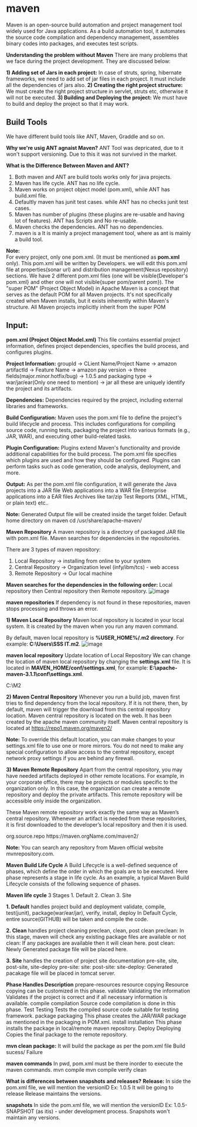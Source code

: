 # maven
Maven is an open-source build automation and project management tool widely used for Java applications. 
As a build automation tool, it automates the source code compilation and dependency management, assembles binary codes into packages, and executes test scripts.

**Understanding the problem without Maven**
There are many problems that we face during the project development. They are discussed below:

**1) Adding set of Jars in each project:** 
	In case of struts, spring, hibernate frameworks, we need to add set of jar files in each project. It must include all the dependencies of jars also.
**2) Creating the right project structure:** 
	We must create the right project structure in servlet, struts etc, otherwise it will not be executed.
**3) Building and Deploying the project:** 
	We must have to build and deploy the project so that it may work.

**Build Tools**
------------------
We have different build tools like ANT, Maven, Graddle and so on.

**Why we're usig ANT agnaist Maven?**
 ANT Tool was depricated, due to it won't support versioning. Due to this it was not survived in the market.

**What is the Difference Between Maven and ANT?**
1. Both maven and ANT are build tools works only for java projects.
2. Maven has life cycle. ANT has no life cycle.
3. Maven works on project object model (pom.xml), while ANT has build.xml file.
4. Defaultly maven has junit test cases. while ANT has no checks junit test cases.
5. Maven has number of plugins (these plugins are re-usable and having lot of features). ANT has Scripts and No re-usable.
6. Maven checks the dependencies. ANT has no dependencies.
7. maven is a It is mainly a project management tool, where as ant is mainly a build tool.	

**Note:**	
	For every project, only one pom.xml. (It must be mentioned as **pom.xml** only). This pom.xml will be written by Developers. we will edit this pom.xml file at properties(sonar url) and distribution management(Nexus repository) sections.
 	We have 2 different pom.xml files (one will be visible{Developer's pom.xml} and other one will not visible{super pom/parent pom}).
	The "super POM" (Project Object Model) in Apache Maven is a concept that serves as the default POM for all Maven projects. It's not specifically created when Maven installs, but it exists inherently within Maven's structure. All Maven projects implicitly inherit from the super POM

**Input:**
----------
**pom.xml (Project Object Model.xml)**
This file contains essential project information, defines project dependencies, specifies the build process, and configures plugins.

**Project Information:** 
groupId				->	CLient Name/Project Name		->	amazon
artifactId			->	Feature Name				->	amazon pay
version				->	three fields(major.minor.hotfix/bug)	->	1.0.5
and packaging type 		->	war/jar/ear(Only one need to mention)	->	jar
all these are uniquely identify the project and its artifacts.

**Dependencies:** Dependencies required by the project, including external libraries and frameworks.

**Build Configuration:** Maven uses the pom.xml file to define the project's build lifecycle and process. 
This includes configurations for compiling source code, running tests, packaging the project into various formats (e.g., JAR, WAR), and executing other build-related tasks.

**Plugin Configuration:** Plugins extend Maven's functionality and provide additional capabilities for the build process. 
The pom.xml file specifies which plugins are used and how they should be configured. Plugins can perform tasks such as code generation, code analysis, deployment, and more.

**Output:**
As per the pom.xml file configuration, it will generate the 
	Java projects into a JAR file
	Web applications into a WAR file
	Enterprise applications into a EAR files
	Archives like tar/zip
	Test Reports (XML, HTML, or plain text)		etc..

**Note:**
	Generated Output file will be created inside the target folder.
	Default home directory on maven
		cd /usr/share/apache-maven/

**Maven Repository**
A maven repository is a directory of packaged JAR file with pom.xml file. 
Maven searches for dependencies in the repositories. 

There are 3 types of maven repository:
1. Local Repository	-> installing from online to your system
2. Central Repository	-> Organization level (infy/ibm/tcs) - web access
3. Remote Repository	-> Our local machine

**Maven searches for the dependencies in the following order:**
Local repository then Central repository then Remote repository.
![image](https://github.com/vamsikrishna2049/maven/assets/118727057/3d727ea1-c235-4c44-98d0-1fe6ab9aabff)

**maven repositories**
If dependency is not found in these repositories, maven stops processing and throws an error.

**1) Maven Local Repository**
Maven local repository is located in your local system. It is created by the maven when you run any maven command.

By default, maven local repository is **%USER_HOME%/.m2 directory**. For example: **C:\Users\SSS IT\.m2**.
![image](https://github.com/vamsikrishna2049/maven/assets/118727057/91e8208d-c0f0-40b5-a0c0-046ba19a15c9)

**maven local repository**
Update location of Local Repository
We can change the location of maven local repository by changing the **settings.xml** file. It is located in **MAVEN_HOME/conf/settings.xml**, for example: **E:\apache-maven-3.1.1\conf\settings.xml**.

<settings>
    <localRepository>C:\M2</localRepository>
</settings>

**2) Maven Central Repository**
Whenever you run a build job, maven first tries to find dependency from the local repository. 
If it is not there, then, by default, maven will trigger the download from this central repository location.
Maven central repository is located on the web. It has been created by the apache maven community itself.
Maven central repository is located at https://repo1.maven.org/maven2/

**Note:**
	To override this default location, you can make changes to your settings.xml file to use one or more mirrors.
	You do not need to make any special configuration to allow access to the central repository, except network proxy settings if you are behind any firewall.

**3) Maven Remote Repository**
Apart from the central repository, you may have needed artifacts deployed in other remote locations. 
For example, in your corporate office, there may be projects or modules specific to the organization only. In this case, the organization can create a remote repository and deploy the private artifacts.
This remote repository will be accessible only inside the organization.

These Maven remote repository work exactly the same way as Maven’s central repository. 
Whenever an artifact is needed from these repositories, it is first downloaded to the developer’s local repository and then it is used.

<repositories>
   <repository>
       <id>org.source.repo</id>
       <url>https://maven.orgName.com/maven2/</url>
   </repository>
</repositories>

**Note:**
	You can search any repository from Maven official website mvnrepository.com.


**Maven Build Life Cycle**
A Build Lifecycle is a well-defined sequence of phases, which define the order in which the goals are to be executed. Here phase represents a stage in life cycle.
As an example, a typical Maven Build Lifecycle consists of the following sequence of phases.

**Maven life cycle**
3 Stages
	1. Default
	2. Clean
	3. Site

**1. Default** handles project build and deployment
	 validate, compile, test(junit), package(war/ear/jar), verify, install, deploy
	In Default Cycle, entire source(GITHUB) will be taken and compile the code. 

**2. Clean** handles project cleaning
	preclean, clean, post clean
	preclean: In this stage, maven will check any existing package files are available or not
	clean: If any packages are available then it will clean here.
	post clean: Newly Generated package file will be placed here.		
   
**3. Site** handles the creation of project site documentation
	pre-site, site, post-site, site-deploy
	pre-site: 
	site:
	post-site:
	site-deploy: Generated pacakage file will be placed in tomcat server.


**Phase			Handles				Description**
prepare-resources	resource copying		Resource copying can be customized in this phase.
validate		Validating the information	Validates if the project is correct and if all necessary information is available.
compile			compilation			Source code compilation is done in this phase.
Test			Testing				Tests the compiled source code suitable for testing framework.
package			packaging			This phase creates the JAR/WAR package as mentioned in the packaging in POM.xml.
install			installation			This phase installs the package in local/remote maven repository.
Deploy			Deploying			Copies the final package to the remote repository.


**mvn clean package:**
  It will build the package as per the pom.xml file
  Build sucess/ Failure



**maven commands**
In pwd, pom.xml must be there inorder to execute the maven commands.
mvn compile
mvn compile verify clean


**What is differences between snapshots and releases?**
**Release:**
In side the pom.xml file, we will mention the versionID
Ex:
	1.0.5 It will be going to release
Release maintains the versions.

**snapshots**
In side the pom.xml file, we will mention the versionID
Ex:
	1.0.5-SNAPSHOT (as itis) - under development process.
Snapshots won't maintain any versions.




 
